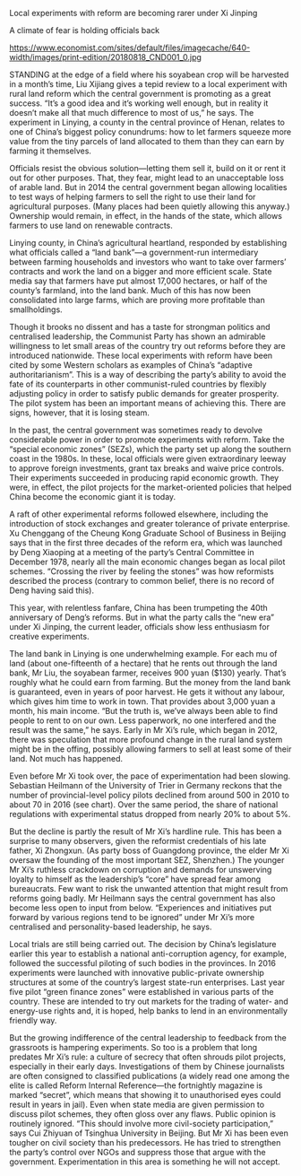 Local experiments with reform are becoming rarer under Xi Jinping

A climate of fear is holding officials back

https://www.economist.com/sites/default/files/imagecache/640-width/images/print-edition/20180818_CND001_0.jpg

STANDING at the edge of a field where his soyabean crop will be harvested in a month’s time, Liu Xijiang gives a tepid review to a local experiment with rural land reform which the central government is promoting as a great success. “It’s a good idea and it’s working well enough, but in reality it doesn’t make all that much difference to most of us,” he says. The experiment in Linying, a county in the central province of Henan, relates to one of China’s biggest policy conundrums: how to let farmers squeeze more value from the tiny parcels of land allocated to them than they can earn by farming it themselves.

Officials resist the obvious solution—letting them sell it, build on it or rent it out for other purposes. That, they fear, might lead to an unacceptable loss of arable land. But in 2014 the central government began allowing localities to test ways of helping farmers to sell the right to use their land for agricultural purposes. (Many places had been quietly allowing this anyway.) Ownership would remain, in effect, in the hands of the state, which allows farmers to use land on renewable contracts.

Linying county, in China’s agricultural heartland, responded by establishing what officials called a “land bank”—a government-run intermediary between farming households and investors who want to take over farmers’ contracts and work the land on a bigger and more efficient scale. State media say that farmers have put almost 17,000 hectares, or half of the county’s farmland, into the land bank. Much of this has now been consolidated into large farms, which are proving more profitable than smallholdings.

Though it brooks no dissent and has a taste for strongman politics and centralised leadership, the Communist Party has shown an admirable willingness to let small areas of the country try out reforms before they are introduced nationwide. These local experiments with reform have been cited by some Western scholars as examples of China’s “adaptive authoritarianism”. This is a way of describing the party’s ability to avoid the fate of its counterparts in other communist-ruled countries by flexibly adjusting policy in order to satisfy public demands for greater prosperity. The pilot system has been an important means of achieving this. There are signs, however, that it is losing steam.

In the past, the central government was sometimes ready to devolve considerable power in order to promote experiments with reform. Take the “special economic zones” (SEZs), which the party set up along the southern coast in the 1980s. In these, local officials were given extraordinary leeway to approve foreign investments, grant tax breaks and waive price controls. Their experiments succeeded in producing rapid economic growth. They were, in effect, the pilot projects for the market-oriented policies that helped China become the economic giant it is today.

A raft of other experimental reforms followed elsewhere, including the introduction of stock exchanges and greater tolerance of private enterprise. Xu Chenggang of the Cheung Kong Graduate School of Business in Beijing says that in the first three decades of the reform era, which was launched by Deng Xiaoping at a meeting of the party’s Central Committee in December 1978, nearly all the main economic changes began as local pilot schemes. “Crossing the river by feeling the stones” was how reformists described the process (contrary to common belief, there is no record of Deng having said this).

This year, with relentless fanfare, China has been trumpeting the 40th anniversary of Deng’s reforms. But in what the party calls the “new era” under Xi Jinping, the current leader, officials show less enthusiasm for creative experiments.

The land bank in Linying is one underwhelming example. For each mu of land (about one-fifteenth of a hectare) that he rents out through the land bank, Mr Liu, the soyabean farmer, receives 900 yuan ($130) yearly. That’s roughly what he could earn from farming. But the money from the land bank is guaranteed, even in years of poor harvest. He gets it without any labour, which gives him time to work in town. That provides about 3,000 yuan a month, his main income. “But the truth is, we’ve always been able to find people to rent to on our own. Less paperwork, no one interfered and the result was the same,” he says. Early in Mr Xi’s rule, which began in 2012, there was speculation that more profound change in the rural land system might be in the offing, possibly allowing farmers to sell at least some of their land. Not much has happened.

Even before Mr Xi took over, the pace of experimentation had been slowing. Sebastian Heilmann of the University of Trier in Germany reckons that the number of provincial-level policy pilots declined from around 500 in 2010 to about 70 in 2016 (see chart). Over the same period, the share of national regulations with experimental status dropped from nearly 20% to about 5%.

But the decline is partly the result of Mr Xi’s hardline rule. This has been a surprise to many observers, given the reformist credentials of his late father, Xi Zhongxun. (As party boss of Guangdong province, the elder Mr Xi oversaw the founding of the most important SEZ, Shenzhen.) The younger Mr Xi’s ruthless crackdown on corruption and demands for unswerving loyalty to himself as the leadership’s “core” have spread fear among bureaucrats. Few want to risk the unwanted attention that might result from reforms going badly. Mr Heilmann says the central government has also become less open to input from below. “Experiences and initiatives put forward by various regions tend to be ignored” under Mr Xi’s more centralised and personality-based leadership, he says.

Local trials are still being carried out. The decision by China’s legislature earlier this year to establish a national anti-corruption agency, for example, followed the successful piloting of such bodies in the provinces. In 2016 experiments were launched with innovative public-private ownership structures at some of the country’s largest state-run enterprises. Last year five pilot “green finance zones” were established in various parts of the country. These are intended to try out markets for the trading of water- and energy-use rights and, it is hoped, help banks to lend in an environmentally friendly way.

But the growing indifference of the central leadership to feedback from the grassroots is hampering experiments. So too is a problem that long predates Mr Xi’s rule: a culture of secrecy that often shrouds pilot projects, especially in their early days. Investigations of them by Chinese journalists are often consigned to classified publications (a widely read one among the elite is called Reform Internal Reference—the fortnightly magazine is marked “secret”, which means that showing it to unauthorised eyes could result in years in jail). Even when state media are given permission to discuss pilot schemes, they often gloss over any flaws. Public opinion is routinely ignored. “This should involve more civil-society participation,” says Cui Zhiyuan of Tsinghua University in Beijing. But Mr Xi has been even tougher on civil society than his predecessors. He has tried to strengthen the party’s control over NGOs and suppress those that argue with the government. Experimentation in this area is something he will not accept.

